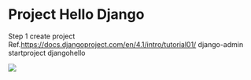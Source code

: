 # Project Hello Django

Step 1 create project Ref.https://docs.djangoproject.com/en/4.1/intro/tutorial01/
django-admin startproject djangohello


<img src="https://user-images.githubusercontent.com/89516355/235579264-94002e3c-9df7-4885-b6dc-2a5e7072defb.PNG" />

